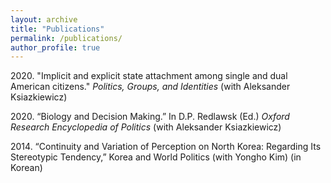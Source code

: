 ```yaml
---
layout: archive
title: "Publications"
permalink: /publications/
author_profile: true
---
```


2020\. "Implicit and explicit state attachment among single and dual American citizens." _Politics, Groups, and Identities_ (with Aleksander Ksiazkiewicz)

2020\. “Biology and Decision Making.” In D.P. Redlawsk (Ed.) _Oxford Research Encyclopedia of Politics_ (with Aleksander Ksiazkiewicz)

2014\. “Continuity and Variation of Perception on North Korea: Regarding Its Stereotypic Tendency,” Korea and World Politics (with Yongho Kim) (in Korean)
